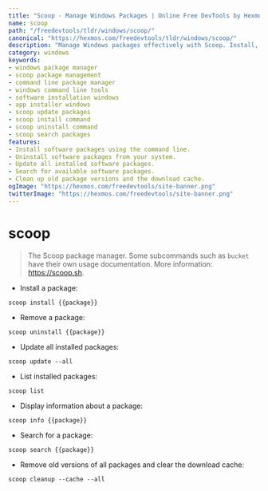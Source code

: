 ```yaml
---
title: "Scoop - Manage Windows Packages | Online Free DevTools by Hexmos"
name: scoop
path: "/freedevtools/tldr/windows/scoop/"
canonical: "https://hexmos.com/freedevtools/tldr/windows/scoop/"
description: "Manage Windows packages effectively with Scoop. Install, uninstall, and update software effortlessly on your Windows system. Free online tool, no registration required."
category: windows
keywords:
- windows package manager
- scoop package management
- command line package manager
- windows command line tools
- software installation windows
- app installer windows
- scoop update packages
- scoop install command
- scoop uninstall command
- scoop search packages
features:
- Install software packages using the command line.
- Uninstall software packages from your system.
- Update all installed software packages.
- Search for available software packages.
- Clean up old package versions and the download cache.
ogImage: "https://hexmos.com/freedevtools/site-banner.png"
twitterImage: "https://hexmos.com/freedevtools/site-banner.png"
---
```


# scoop

> The Scoop package manager.
> Some subcommands such as `bucket` have their own usage documentation.
> More information: <https://scoop.sh>.

- Install a package:

`scoop install {{package}}`

- Remove a package:

`scoop uninstall {{package}}`

- Update all installed packages:

`scoop update --all`

- List installed packages:

`scoop list`

- Display information about a package:

`scoop info {{package}}`

- Search for a package:

`scoop search {{package}}`

- Remove old versions of all packages and clear the download cache:

`scoop cleanup --cache --all`
